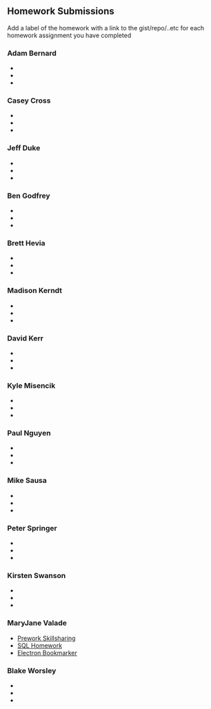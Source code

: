 ## Homework Submissions

Add a label of the homework with a link to the gist/repo/..etc for each homework assignment you have completed

### Adam Bernard
*
*
*

### Casey Cross
*
*
*

### Jeff Duke
*
*
*

### Ben Godfrey
*
*
*

### Brett Hevia
*
*
*

### Madison Kerndt
*
*
*

### David Kerr
*
*
*

### Kyle Misencik
*
*
*

### Paul Nguyen
*
*
*

### Mike Sausa
*
*
*

### Peter Springer
*
*
*

### Kirsten Swanson
*
*
*

### MaryJane Valade
* [Prework Skillsharing](https://github.com/mjvalade/skillsharing-prework)
* [SQL Homework](https://gist.github.com/mjvalade/1aea05c6c562366f66f628c4b2458583)
* [Electron Bookmarker](https://github.com/mjvalade/electron-bookmarker-lesson)

### Blake Worsley
*
*
*

